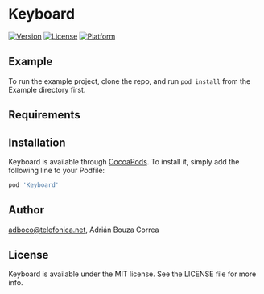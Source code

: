 # Keyboard

[![Version](https://img.shields.io/cocoapods/v/Keyboard.svg?style=flat)](https://cocoapods.org/pods/Keyboard)
[![License](https://img.shields.io/cocoapods/l/Keyboard.svg?style=flat)](https://cocoapods.org/pods/Keyboard)
[![Platform](https://img.shields.io/cocoapods/p/Keyboard.svg?style=flat)](https://cocoapods.org/pods/Keyboard)

## Example

To run the example project, clone the repo, and run `pod install` from the Example directory first.

## Requirements

## Installation

Keyboard is available through [CocoaPods](https://cocoapods.org). To install
it, simply add the following line to your Podfile:

```ruby
pod 'Keyboard'
```

## Author

adboco@telefonica.net, Adrián Bouza Correa

## License

Keyboard is available under the MIT license. See the LICENSE file for more info.
